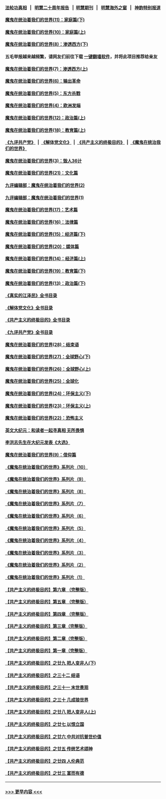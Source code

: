 #### [法轮功真相](https://github.com/gfw-breaker/truth/blob/master/README.md?t=0) &nbsp;&nbsp;|&nbsp;&nbsp; [明慧二十周年报告](https://github.com/gfw-breaker/mh-reports/blob/master/README.md?t=0) &nbsp;&nbsp;|&nbsp;&nbsp;[明慧期刊](https://github.com/gfw-breaker/mh-qikan) &nbsp;&nbsp;|&nbsp;&nbsp; [明慧海外之窗](https://github.com/gfw-breaker/mh-news/blob/master/README.md?t=0) &nbsp;&nbsp;|&nbsp;&nbsp; [神韵特别报道](https://github.com/gfw-breaker/mh-news/blob/master/shenyun.md?t=0)
#### [魔鬼在统治着我们的世界(11)：家庭篇(下)](../pages/nsc422/n10440961.md?t=01160643) 
#### [魔鬼在统治着我们的世界(10)：家庭篇(上)](../pages/nsc422/n10435448.md?t=01160643) 
#### [魔鬼在统治着我们的世界(8)：渗透西方(下)](../pages/nsc422/n10429603.md?t=01160643) 
#### 五毛举报越来越频繁，请网友们前往下载 [一键翻墙软件](https://github.com/gfw-breaker/ssr-accounts)，并将此项目推荐给亲友
#### [魔鬼在统治着我们的世界(7)：渗透西方(上)](../pages/nsc422/n10426013.md?t=01160643) 
#### [魔鬼在统治着我们的世界(6)：输出革命](../pages/nsc422/n10421536.md?t=01160643) 
#### [魔鬼在统治着我们的世界(5)：东方杀戮](../pages/nsc422/n10417707.md?t=01160643) 
#### [魔鬼在统治着我们的世界(4)：欧洲发端](../pages/nsc422/n10414890.md?t=01160643) 
#### [魔鬼在统治着我们的世界(12)：政治篇(上)](../pages/nsc422/n10444576.md?t=01160643) 
#### [魔鬼在统治着我们的世界(18)：教育篇(上)](../pages/nsc422/n10526970.md?t=01160643) 
#### [《九评共产党》](https://github.com/begood0513/9ping.md/blob/master/README.md) &nbsp;|&nbsp; [《解体党文化》](../../../../jtdwh.md/blob/master/README.md)  &nbsp;|&nbsp; [《共产主义的终极目的》](../../../../gczydzjmd.md/blob/master/README.md) &nbsp;|&nbsp; [《魔鬼在统治我们的世界》](../../../../mgztzwmdsj.md/blob/master/README.md) 
#### [魔鬼在统治着我们的世界(3)：毁人36计](../pages/nsc422/n10411583.md?t=01160643) 
#### [魔鬼在统治着我们的世界(21)：文化篇](../pages/nsc422/n10597706.md?t=01160643) 
#### [九评编辑部：魔鬼在统治着我们的世界(2)](../pages/nsc422/n10410036.md?t=01160643) 
#### [九评编辑部：魔鬼在统治着我们的世界(1)](../pages/nsc422/n10406825.md?t=01160643) 
#### [魔鬼在统治着我们的世界(17)：艺术篇](../pages/nsc422/n10499093.md?t=01160643) 
#### [魔鬼在统治着我们的世界(16)：法律篇](../pages/nsc422/n10485969.md?t=01160643) 
#### [魔鬼在统治着我们的世界(15)：经济篇(下)](../pages/nsc422/n10469975.md?t=01160643) 
#### [魔鬼在统治着我们的世界(20)：媒体篇](../pages/nsc422/n10586579.md?t=01160643) 
#### [魔鬼在统治着我们的世界(14)：经济篇(上)](../pages/nsc422/n10457370.md?t=01160643) 
#### [魔鬼在统治着我们的世界(19)：教育篇(下)](../pages/nsc422/n10564808.md?t=01160643) 
#### [魔鬼在统治着我们的世界(13)：政治篇(下)](../pages/nsc422/n10448270.md?t=01160643) 
#### [《真实的江泽民》全书目录](../pages/nsc422/n13721399.md?t=01160643) 
#### [《解体党文化》全书目录](../pages/nsc422/n13721157.md?t=01160643) 
#### [《共产主义的终极目的》全书目录](../pages/nsc422/n13721048.md?t=01160643) 
#### [《九评共产党》全书目录](../pages/nsc422/n13708085.md?t=01160643) 
#### [魔鬼在统治着我们的世界(28)：结束语](../pages/nsc422/n10936246.md?t=01160643) 
#### [魔鬼在统治着我们的世界(27)：全球野心(下)](../pages/nsc422/n10928319.md?t=01160643) 
#### [魔鬼在统治着我们的世界(26)：全球野心(上)](../pages/nsc422/n10900318.md?t=01160643) 
#### [魔鬼在统治着我们的世界(25)：全球化](../pages/nsc422/n10788205.md?t=01160643) 
#### [魔鬼在统治着我们的世界(24)：环保主义(下)](../pages/nsc422/n10695307.md?t=01160643) 
#### [魔鬼在统治着我们的世界(23)：环保主义(上)](../pages/nsc422/n10688613.md?t=01160643) 
#### [魔鬼在统治着我们的世界(22)：恐怖主义](../pages/nsc422/n10614727.md?t=01160643) 
#### [英文大纪元：和读者一起寻真相 无所畏惧](../pages/nsc422/n12542027.md?t=01160643) 
#### [李洪志先生在大纪元发表《大选》](../pages/nsc422/n12534746.md?t=01160643) 
#### [魔鬼在统治着我们的世界(9)：信仰篇](../pages/nsc422/n10432159.md?t=01160643) 
#### [《魔鬼在统治着我们的世界》系列片（10）](../pages/nsc422/n12292670.md?t=01160643) 
#### [《魔鬼在统治着我们的世界》系列片（9）](../pages/nsc422/n12290859.md?t=01160643) 
#### [《魔鬼在统治着我们的世界》系列片（8）](../pages/nsc422/n12287445.md?t=01160643) 
#### [《魔鬼在统治着我们的世界》系列片（7）](../pages/nsc422/n12283425.md?t=01160643) 
#### [《魔鬼在统治着我们的世界》系列片（6）](../pages/nsc422/n12282314.md?t=01160643) 
#### [《魔鬼在统治着我们的世界》系列片（5）](../pages/nsc422/n12281419.md?t=01160643) 
#### [《魔鬼在统治着我们的世界》系列片（4）](../pages/nsc422/n12274024.md?t=01160643) 
#### [《魔鬼在统治着我们的世界》系列片（3）](../pages/nsc422/n12271322.md?t=01160643) 
#### [《魔鬼在统治着我们的世界》系列片（2）](../pages/nsc422/n12269049.md?t=01160643) 
#### [《魔鬼在统治着我们的世界》系列片（1）](../pages/nsc422/n12267575.md?t=01160643) 
#### [【共产主义的终极目的】第六章 （完整版）](../pages/nsc422/n11428913.md?t=01160643) 
#### [【共产主义的终极目的】第五章 （完整版）](../pages/nsc422/n11428912.md?t=01160643) 
#### [【共产主义的终极目的】第四章 （完整版）](../pages/nsc422/n11428907.md?t=01160643) 
#### [【共产主义的终极目的】第三章（完整版）](../pages/nsc422/n11428848.md?t=01160643) 
#### [【共产主义的终极目的】第二章（完整版）](../pages/nsc422/n11428831.md?t=01160643) 
#### [【共产主义的终极目的】第一章（完整版）](../pages/nsc422/n11417651.md?t=01160643) 
#### [【共产主义的终极目的】之廿九 把人变非人(下)](../pages/nsc422/n11344140.md?t=01160643) 
#### [【共产主义的终极目的】之三十二 结语](../pages/nsc422/n11360535.md?t=01160643) 
#### [【共产主义的终极目的】之三十一 末世景观](../pages/nsc422/n11351129.md?t=01160643) 
#### [【共产主义的终极目的】之三十 几成狼世界](../pages/nsc422/n11348280.md?t=01160643) 
#### [【共产主义的终极目的】之廿八 把人变非人(上)](../pages/nsc422/n11340492.md?t=01160643) 
#### [【共产主义的终极目的】之廿七 以恨立国](../pages/nsc422/n11336944.md?t=01160643) 
#### [【共产主义的终极目的】之廿六 中共对抗普世价值](../pages/nsc422/n11324785.md?t=01160643) 
#### [【共产主义的终极目的】之廿五 传统艺术颂神](../pages/nsc422/n11296396.md?t=01160643) 
#### [【共产主义的终极目的】之廿四 人伦典范](../pages/nsc422/n11296397.md?t=01160643) 
#### [【共产主义的终极目的】之廿三 富而有德](../pages/nsc422/n11283598.md?t=01160643) 

----
#### [ >>> 更早内容 <<< ](../indexes/nsc422-earlier.md)
